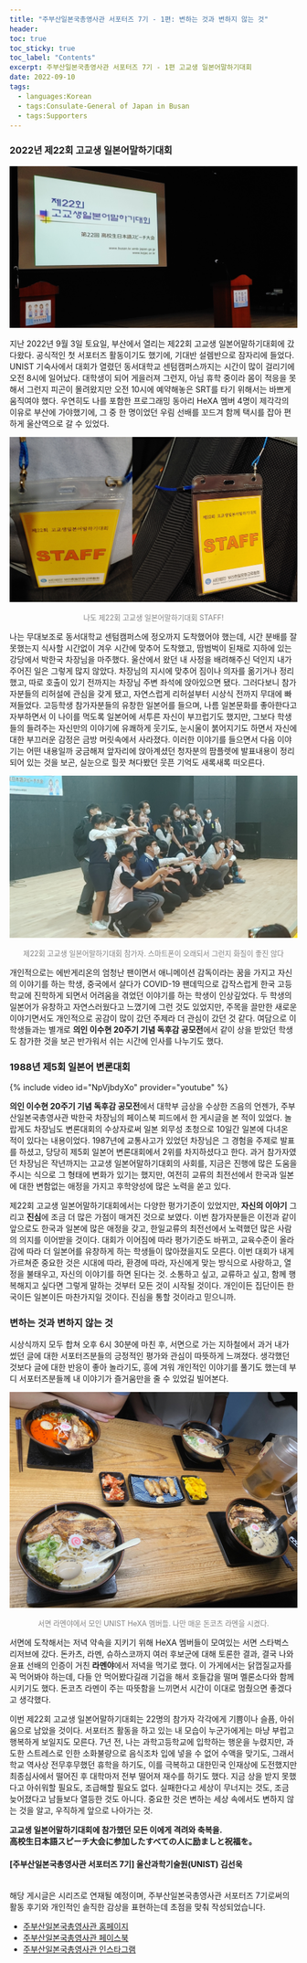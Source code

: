 ```yaml
---
title: "주부산일본국총영사관 서포터즈 7기 - 1편: 변하는 것과 변하지 않는 것"
header:
toc: true
toc_sticky: true
toc_label: "Contents"
excerpt: 주부산일본국총영사관 서포터즈 7기 - 1편 고교생 일본어말하기대회
date: 2022-09-10
tags:
  - languages:Korean
  - tags:Consulate-General of Japan in Busan
  - tags:Supporters
---
```


### 2022년 제22회 고교생 일본어말하기대회

<p align="center"><img src="/assets/images/JR1.jpg"></p>

지난 2022년 9월 3일 토요일, 부산에서 열리는 제22회 고교생 일본어말하기대회에 갔다왔다. 공식적인 첫 서포터즈 활동이기도 했기에, 기대반 설렘반으로 잠자리에 들었다. UNIST 기숙사에서 대회가 열렸던 동서대학교 센텀캠퍼스까지는 시간이 많이 걸리기에 오전 8시에 일어났다. 대학생이 되어 게을러져 그런지, 아님 휴학 중이라 몸이 적응을 못해서 그런지 피곤이 몰려왔지만 오전 10시에 예약해놓은 SRT를 타기 위해서는 바쁘게 움직여야 했다. 우연히도 나를 포함한 프로그래밍 동아리 HeXA 멤버 4명이 제각각의 이유로 부산에 가야했기에, 그 중 한 명이었던 우림 선배를 꼬드겨 함께 택시를 잡아 편하게 울산역으로 갈 수 있었다.

<p align="center"><img src="/assets/images/STAFFJ.png"></p>
<p align="center"><span style="font-size:0.9em; color: gray;">나도 제22회 고교생 일본어말하기대회 STAFF!</span></p>

나는 무대보조로 동서대학교 센텀캠퍼스에 정오까지 도착했어야 했는데, 시간 분배를 잘못했는지 식사할 시간없이 겨우 시간에 맞추어 도착했고, 땀범벅이 된채로 지하에 있는 강당에서 박한국 차장님을 마주했다. 울산에서 왔던 내 사정을 배려해주신 덕인지 내가 주어진 일은 그렇게 많지 않았다. 차장님의 지시에 맞추어 짐이나 의자를 옮기거나 정리했고, 따로 호출이 있기 전까지는 차장님 주변 좌석에 앉아있으면 됐다. 그러다보니 참가자분들의 리허설에 관심을 갖게 됐고, 자연스럽게 리허설부터 시상식 전까지 무대에 빠져들었다. 고등학생 참가자분들의 유창한 일본어를 들으며, 나름 일본문화를 좋아한다고 자부하면서 이 나이를 먹도록 일본어에 서투른 자신이 부끄럽기도 했지만, 그보다 학생들의 들려주는 자신만의 이야기에 유쾌하게 웃기도, 눈시울이 붉어지기도 하면서 자신에 대한 부끄러운 감정은 금방 머릿속에서 사라졌다. 이러한 이야기를 들으면서 다음 이야기는 어떤 내용일까 궁금해져 앞자리에 앉아계셨던 청자분의 팜플렛에 발표내용이 정리되어 있는 것을 보곤, 실눈으로 힐끗 쳐다봤던 웃픈 기억도 새록새록 떠오른다. 

<p align="center"><img src="/assets/images/JR2.jpg"></p>
<p align="center"><span style="font-size:0.9em; color: gray;">제22회 고교생 일본어말하기대회 참가자. 스마트폰이 오래되서 그런지 화질이 좋진 않다</span></p>

개인적으로는 에반게리온의 엄청난 팬이면서 애니메이션 감독이라는 꿈을 가지고 자신의 이야기를 하는 학생, 중국에서 살다가 COVID-19 팬데믹으로 갑작스럽게 한국 고등학교에 진학하게 되면서 어려움을 겪었던 이야기를 하는 학생이 인상깊었다. 두 학생의 일본어가 유창하고 자연스러웠다고 느꼈기에 그런 것도 있었지만, 주목을 끌만한 새로운 이야기면서도 개인적으로 공감이 많이 갔던 주제라 더 관심이 갔던 것 같다. 여담으로 이 학생들과는 별개로 **의인 이수현 20주기 기념 독후감 공모전**에서 같이 상을 받았던 학생도 참가한 것을 보곤 반가워서 쉬는 시간에 인사를 나누기도 했다.

### 1988년 제5회 일본어 변론대회

{% include video id="NpVjbdyXo" provider="youtube" %}<br>

**의인 이수현 20주기 기념 독후감 공모전**에서 대학부 금상을 수상한 즈음의 언젠가, 주부산일본국총영사관 박한국 차장님의 페이스북 피드에서 한 게시글을 본 적이 있었다. 놀랍게도 차장님도 변론대회의 수상자로써 일본 외무성 초청으로 10일간 일본에 다녀온 적이 있다는 내용이었다. 1987년에 교통사고가 있었던 차장님은 그 경험을 주제로 발표를 하셨고, 당당히 제5회 일본어 변론대회에서 2위를 차지하셨다고 한다. 과거 참가자였던 차장님은 작년까지는 고교생 일본어말하기대회의 사회를, 지금은 진행에 많은 도움을 주시는 식으로 그 형태에 변화가 있기는 했지만, 여전히 교류의 최전선에서 한국과 일본에 대한 변함없는 애정을 가지고 후학양성에 많은 노력을 쏟고 있다.

제22회 고교생 일본어말하기대회에서는 다양한 평가기준이 있었지만, **자신의 이야기** 그리고 **진심**에 조금 더 많은 가점이 매겨진 것으로 보였다. 이번 참가자분들은 이전과 같이 앞으로도 한국과 일본에 많은 애정을 갖고, 한일교류의 최전선에서 노력했던 많은 사람의 의지를 이어받을 것이다. 대회가 이어짐에 따라 평가기준도 바뀌고, 교육수준이 올라감에 따라 더 일본어를 유창하게 하는 학생들이 많아졌을지도 모른다. 이번 대회가 내게 가르쳐준 중요한 것은 시대에 따라, 환경에 따라, 자신에게 맞는 방식으로 사랑하고, 열정을 불태우고, 자신의 이야기를 하면 된다는 것. 소통하고 싶고, 교류하고 싶고, 함께 행복해지고 싶다면 그렇게 말하는 것부터 모든 것이 시작될 것이다. 개인이든 집단이든 한국이든 일본이든 마찬가지일 것이다. 진심을 통할 것이라고 믿으니까.

### 변하는 것과 변하지 않는 것

시상식까지 모두 합쳐 오후 6시 30분에 마친 후, 서면으로 가는 지하철에서 과거 내가 썼던 글에 대한 서포터즈분들의 긍정적인 평가와 관심이 따뜻하게 느껴졌다. 생각했던 것보다 글에 대한 반응이 좋아 놀라기도, 흥에 겨워 개인적인 이야기를 풀기도 했는데 부디 서포터즈분들께 내 이야기가 즐거움만을 줄 수 있었길 빌어본다. 

<p align="center"><img src="/assets/images/ramenya1.jpg"></p>
<p align="center"><span style="font-size:0.9em; color: gray;">서면 라멘야에서 모인 UNIST HeXA 멤버들. 나만 매운 돈코츠 라멘을 시켰다.</span></p>

서면에 도착해서는 저녁 약속을 지키기 위해 HeXA 멤버들이 모여있는 서면 스타벅스 리저브에 갔다. 돈카츠, 라멘, 슈하스코까지 여러 후보군에 대해 토론한 결과, 결국 나와 윤표 선배의 인증이 거친 **라멘야**에서 저녁을 먹기로 했다. 이 가게에서는 닭껍질교자를 꼭 먹어봐야 하는데, 다들 안 먹어봤다길래 기겁을 해서 호들갑을 떨며 멜론소다와 함께 시키기도 했다. 돈코츠 라멘이 주는 따뜻함을 느끼면서 시간이 이대로 멈췄으면 좋겠다고 생각했다.

이번 제22회 고교생 일본어말하기대회는 22명의 참가자 각각에게 기쁨이나 슬픔, 아쉬움으로 남았을 것이다. 서포터즈 활동을 하고 있는 내 모습이 누군가에게는 마냥 부럽고 행복하게 보일지도 모른다. 7년 전, 나는 과학고등학교에 입학하는 행운을 누렸지만, 과도한 스트레스로 인한 소화불량으로 음식조차 입에 넣을 수 없어 수액을 맞기도, 그래서 학교 역사상 전무후무했던 휴학을 하기도, 이를 극복하고 대한민국 인재상에 도전했지만 최종심사에서 떨어진 후 대학마저 전부 떨어져 재수를 하기도 했다. 지금 상을 받지 못했다고 아쉬워할 필요도, 조급해할 필요도 없다. 실패한다고 세상이 무너지는 것도, 조금 늦어졌다고 남들보다 열등한 것도 아니다. 중요한 것은 변하는 세상 속에서도 변하지 않는 것을 알고, 우직하게 앞으로 나아가는 것.

**고교생 일본어말하기대회에 참가했던 모든 이에게 격려와 축복을.<br>高校生日本語スピーチ大会に参加したすべての人に励ましと祝福を。**


<div class="notice--danger" markdown="1">
<h4>[주부산일본국총영사관 서포터즈 7기] 울산과학기술원(UNIST) 김선욱</h4>
<br>
해당 게시글은 시리즈로 연재될 예정이며, 주부산일본국총영사관 서포터즈 7기로써의 활동 후기와 개인적인 솔직한 감상을 표현하는데 초점을 맞춰 작성되었습니다.

- [주부산일본국총영사관 홈페이지](https://www.busan.kr.emb-japan.go.jp/itprtop_ko/index.html)
- [주부산일본국총영사관 페이스북](https://www.facebook.com/japanbusan)
- [주부산일본국총영사관 인스타그램](https://www.instagram.com/japan.busan/)
</div>